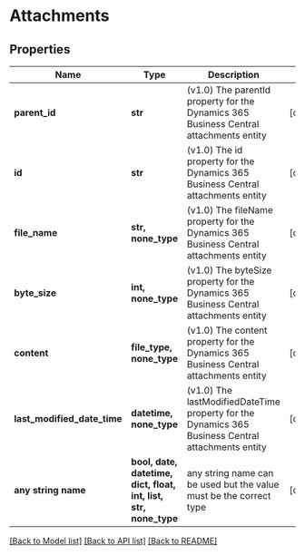# Attachments


## Properties
Name | Type | Description | Notes
------------ | ------------- | ------------- | -------------
**parent_id** | **str** | (v1.0) The parentId property for the Dynamics 365 Business Central attachments entity | [optional] 
**id** | **str** | (v1.0) The id property for the Dynamics 365 Business Central attachments entity | [optional] 
**file_name** | **str, none_type** | (v1.0) The fileName property for the Dynamics 365 Business Central attachments entity | [optional] 
**byte_size** | **int, none_type** | (v1.0) The byteSize property for the Dynamics 365 Business Central attachments entity | [optional] 
**content** | **file_type, none_type** | (v1.0) The content property for the Dynamics 365 Business Central attachments entity | [optional] 
**last_modified_date_time** | **datetime, none_type** | (v1.0) The lastModifiedDateTime property for the Dynamics 365 Business Central attachments entity | [optional] 
**any string name** | **bool, date, datetime, dict, float, int, list, str, none_type** | any string name can be used but the value must be the correct type | [optional]

[[Back to Model list]](../README.md#documentation-for-models) [[Back to API list]](../README.md#documentation-for-api-endpoints) [[Back to README]](../README.md)


